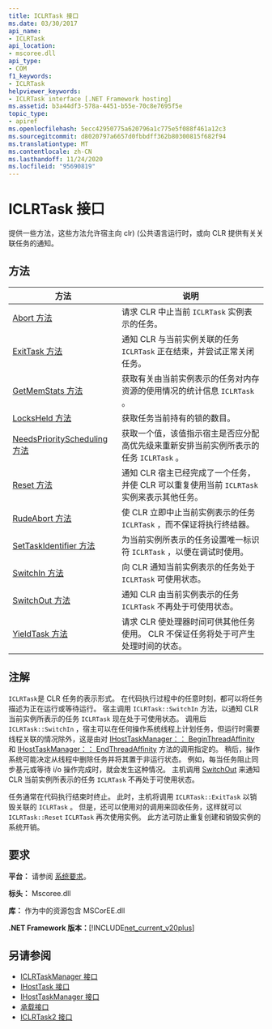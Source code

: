 ```yaml
---
title: ICLRTask 接口
ms.date: 03/30/2017
api_name:
- ICLRTask
api_location:
- mscoree.dll
api_type:
- COM
f1_keywords:
- ICLRTask
helpviewer_keywords:
- ICLRTask interface [.NET Framework hosting]
ms.assetid: b3a44df3-578a-4451-b55e-70c8e7695f5e
topic_type:
- apiref
ms.openlocfilehash: 5ecc42950775a620796a1c775e5f088f461a12c3
ms.sourcegitcommit: d8020797a6657d0fbbdff362b80300815f682f94
ms.translationtype: MT
ms.contentlocale: zh-CN
ms.lasthandoff: 11/24/2020
ms.locfileid: "95690819"
---
```

# <a name="iclrtask-interface"></a>ICLRTask 接口

提供一些方法，这些方法允许宿主向 clr)  (公共语言运行时，或向 CLR 提供有关关联任务的通知。  
  
## <a name="methods"></a>方法  
  
|方法|说明|  
|------------|-----------------|  
|[Abort 方法](iclrtask-abort-method.md)|请求 CLR 中止当前 `ICLRTask` 实例表示的任务。|  
|[ExitTask 方法](iclrtask-exittask-method.md)|通知 CLR 与当前实例关联的任务 `ICLRTask` 正在结束，并尝试正常关闭任务。|  
|[GetMemStats 方法](iclrtask-getmemstats-method.md)|获取有关由当前实例表示的任务对内存资源的使用情况的统计信息 `ICLRTask` 。|  
|[LocksHeld 方法](iclrtask-locksheld-method.md)|获取任务当前持有的锁的数目。|  
|[NeedsPriorityScheduling 方法](iclrtask-needspriorityscheduling-method.md)|获取一个值，该值指示宿主是否应分配高优先级来重新安排当前实例所表示的任务 `ICLRTask` 。|  
|[Reset 方法](iclrtask-reset-method.md)|通知 CLR 宿主已经完成了一个任务，并使 CLR 可以重复使用当前 `ICLRTask` 实例来表示其他任务。|  
|[RudeAbort 方法](iclrtask-rudeabort-method.md)|使 CLR 立即中止当前实例表示的任务 `ICLRTask` ，而不保证将执行终结器。|  
|[SetTaskIdentifier 方法](iclrtask-settaskidentifier-method.md)|为当前实例所表示的任务设置唯一标识符 `ICLRTask` ，以便在调试时使用。|  
|[SwitchIn 方法](iclrtask-switchin-method.md)|向 CLR 通知当前实例表示的任务处于 `ICLRTask` 可使用状态。|  
|[SwitchOut 方法](iclrtask-switchout-method.md)|通知 CLR 由当前实例表示的任务 `ICLRTask` 不再处于可使用状态。|  
|[YieldTask 方法](iclrtask-yieldtask-method.md)|请求 CLR 使处理器时间可供其他任务使用。 CLR 不保证任务将处于可产生处理时间的状态。|  
  
## <a name="remarks"></a>注解  

 `ICLRTask`是 CLR 任务的表示形式。 在代码执行过程中的任意时刻，都可以将任务描述为正在运行或等待运行。 宿主调用 `ICLRTask::SwitchIn` 方法，以通知 CLR 当前实例所表示的任务 `ICLRTask` 现在处于可使用状态。 调用后 `ICLRTask::SwitchIn` ，宿主可以在任何操作系统线程上计划任务，但运行时需要线程关联的情况除外，这是由对 [IHostTaskManager：： BeginThreadAffinity](ihosttaskmanager-beginthreadaffinity-method.md) 和 [IHostTaskManager：： EndThreadAffinity](ihosttaskmanager-endthreadaffinity-method.md) 方法的调用指定的。 稍后，操作系统可能决定从线程中删除任务并将其置于非运行状态。 例如，每当任务阻止同步基元或等待 i/o 操作完成时，就会发生这种情况。 主机调用 [SwitchOut](iclrtask-switchout-method.md) 来通知 CLR 当前实例所表示的任务 `ICLRTask` 不再处于可使用状态。  
  
 任务通常在代码执行结束时终止。 此时，主机将调用 `ICLRTask::ExitTask` 以销毁关联的 `ICLRTask` 。 但是，还可以使用对的调用来回收任务，这样就可以 `ICLRTask::Reset` `ICLRTask` 再次使用实例。 此方法可防止重复创建和销毁实例的系统开销。  
  
## <a name="requirements"></a>要求  

 **平台：** 请参阅 [系统要求](../../get-started/system-requirements.md)。  
  
 **标头：** Mscoree.dll  
  
 **库：** 作为中的资源包含 MSCorEE.dll  
  
 **.NET Framework 版本：**[!INCLUDE[net_current_v20plus](../../../../includes/net-current-v20plus-md.md)]  
  
## <a name="see-also"></a>另请参阅

- [ICLRTaskManager 接口](iclrtaskmanager-interface.md)
- [IHostTask 接口](ihosttask-interface.md)
- [IHostTaskManager 接口](ihosttaskmanager-interface.md)
- [承载接口](hosting-interfaces.md)
- [ICLRTask2 接口](iclrtask2-interface.md)
